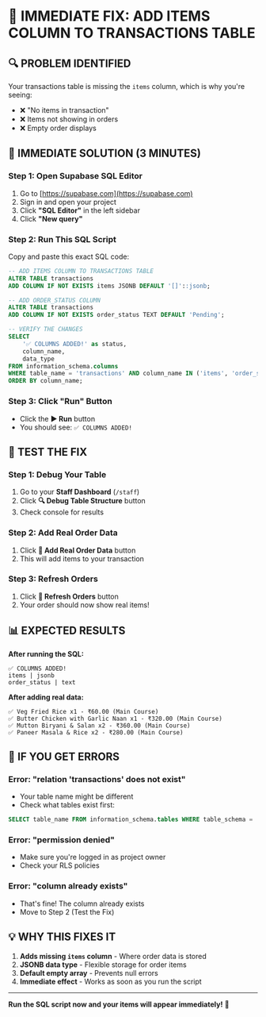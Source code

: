 # 🚨 **IMMEDIATE FIX: ADD ITEMS COLUMN TO TRANSACTIONS TABLE**

## **🔍 PROBLEM IDENTIFIED**
Your transactions table is missing the `items` column, which is why you're seeing:
- ❌ "No items in transaction"
- ❌ Items not showing in orders
- ❌ Empty order displays

## **🚀 IMMEDIATE SOLUTION (3 MINUTES)**

### **Step 1: Open Supabase SQL Editor**
1. Go to [https://supabase.com](https://supabase.com)
2. Sign in and open your project
3. Click **"SQL Editor"** in the left sidebar
4. Click **"New query"**

### **Step 2: Run This SQL Script**
Copy and paste this exact SQL code:

```sql
-- ADD ITEMS COLUMN TO TRANSACTIONS TABLE
ALTER TABLE transactions 
ADD COLUMN IF NOT EXISTS items JSONB DEFAULT '[]'::jsonb;

-- ADD ORDER_STATUS COLUMN
ALTER TABLE transactions 
ADD COLUMN IF NOT EXISTS order_status TEXT DEFAULT 'Pending';

-- VERIFY THE CHANGES
SELECT 
    '✅ COLUMNS ADDED!' as status,
    column_name,
    data_type
FROM information_schema.columns 
WHERE table_name = 'transactions' AND column_name IN ('items', 'order_status')
ORDER BY column_name;
```

### **Step 3: Click "Run" Button**
- Click the **▶️ Run** button
- You should see: `✅ COLUMNS ADDED!`

## **🧪 TEST THE FIX**

### **Step 1: Debug Your Table**
1. Go to your **Staff Dashboard** (`/staff`)
2. Click **🔍 Debug Table Structure** button
3. Check console for results

### **Step 2: Add Real Order Data**
1. Click **📝 Add Real Order Data** button
2. This will add items to your transaction

### **Step 3: Refresh Orders**
1. Click **🔄 Refresh Orders** button
2. Your order should now show real items!

## **📊 EXPECTED RESULTS**

**After running the SQL:**
```
✅ COLUMNS ADDED!
items | jsonb
order_status | text
```

**After adding real data:**
```
✅ Veg Fried Rice x1 - ₹60.00 (Main Course)
✅ Butter Chicken with Garlic Naan x1 - ₹320.00 (Main Course)
✅ Mutton Biryani & Salan x2 - ₹360.00 (Main Course)
✅ Paneer Masala & Rice x2 - ₹280.00 (Main Course)
```

## **🚨 IF YOU GET ERRORS**

### **Error: "relation 'transactions' does not exist"**
- Your table name might be different
- Check what tables exist first:
```sql
SELECT table_name FROM information_schema.tables WHERE table_schema = 'public';
```

### **Error: "permission denied"**
- Make sure you're logged in as project owner
- Check your RLS policies

### **Error: "column already exists"**
- That's fine! The column already exists
- Move to Step 2 (Test the Fix)

## **💡 WHY THIS FIXES IT**

1. **Adds missing `items` column** - Where order data is stored
2. **JSONB data type** - Flexible storage for order items
3. **Default empty array** - Prevents null errors
4. **Immediate effect** - Works as soon as you run the script

---

**Run the SQL script now and your items will appear immediately!** 🎯
